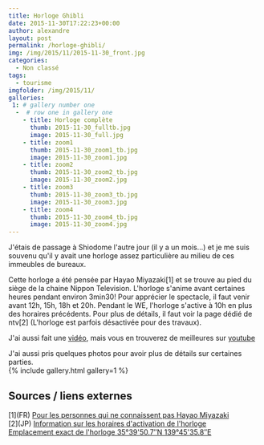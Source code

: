 ```yaml
---
title: Horloge Ghibli
date: 2015-11-30T17:22:23+00:00
author: alexandre
layout: post
permalink: /horloge-ghibli/
img: /img/2015/11/2015-11-30_front.jpg
categories:
  - Non classé
tags:
  - tourisme
imgfolder: /img/2015/11/
galleries:
 1: # gallery number one  
  -  # row one in gallery one
    - title: Horloge complète
      thumb: 2015-11-30_fulltb.jpg
      image: 2015-11-30_full.jpg
    - title: zoom1
      thumb: 2015-11-30_zoom1_tb.jpg
      image: 2015-11-30_zoom1.jpg
    - title: zoom2
      thumb: 2015-11-30_zoom2_tb.jpg
      image: 2015-11-30_zoom2.jpg
    - title: zoom3
      thumb: 2015-11-30_zoom3_tb.jpg
      image: 2015-11-30_zoom3.jpg
    - title: zoom4
      thumb: 2015-11-30_zoom4_tb.jpg
      image: 2015-11-30_zoom4.jpg
---
```

J'étais de passage à Shiodome l'autre jour (il y a un mois...) et je me suis souvenu qu'il y avait une horloge assez particulière au milieu de ces immeubles de bureaux.

Cette horloge a été pensée par Hayao Miyazaki[1] et se trouve au pied du siège de la chaine Nippon Television. L'horloge s'anime avant certaines heures pendant environ 3min30! Pour apprécier le spectacle, il faut venir avant 12h, 15h, 18h et 20h. Pendant le WE, l'horloge s'active à 10h en plus des horaires précédents. Pour plus de détails, il faut voir la page dédié de ntv[2] (L'horloge est parfois désactivée pour des travaux).

J'ai aussi fait une [vidéo](https://www.youtube.com/watch?v=c6tC3FM4yOU), mais vous en trouverez de meilleures sur [youtube](https://www.youtube.com/results?search_query=horloge+ghibli)

J'ai aussi pris quelques photos pour avoir plus de détails sur certaines parties.  
{% include gallery.html  gallery=1 %}

## Sources / liens externes

\[1\](FR) [Pour les personnes qui ne connaissent pas Hayao Miyazaki](https://fr.wikipedia.org/wiki/Hayao_Miyazaki)  
\[2\](JP) [Information sur les horaires d'activation de l'horloge](http://www.ntv.co.jp/shiodome/shop/tokei.html)  
[Emplacement exact de l'horloge 35°39'50.7&Prime;N 139°45'35.8&Prime;E](https://www.google.co.jp/maps/place/35%C2%B039'50.7%22N+139%C2%B045'35.8%22E/@35.663948,139.7603353,17z/data=!4m2!3m1!1s0x0:0x0)
